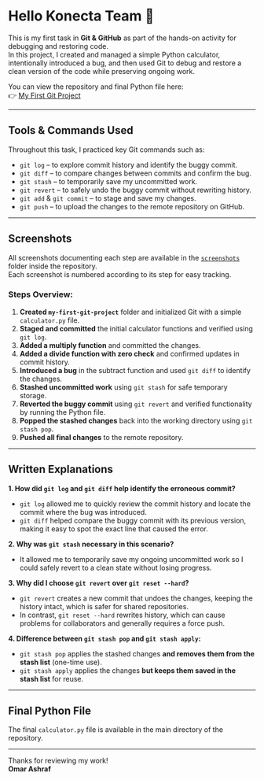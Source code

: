 # Hello Konecta Team 👋

This is my first task in **Git & GitHub** as part of the hands-on activity for debugging and restoring code.  
In this project, I created and managed a simple Python calculator, intentionally introduced a bug, and then used Git to debug and restore a clean version of the code while preserving ongoing work.  

You can view the repository and final Python file here:  
👉 [My First Git Project](https://github.com/omarashraf3011-ux/my-first-git-project)

---

## Tools & Commands Used
Throughout this task, I practiced key Git commands such as:
- `git log` – to explore commit history and identify the buggy commit.  
- `git diff` – to compare changes between commits and confirm the bug.  
- `git stash` – to temporarily save my uncommitted work.  
- `git revert` – to safely undo the buggy commit without rewriting history.  
- `git add` & `git commit` – to stage and save my changes.  
- `git push` – to upload the changes to the remote repository on GitHub.  

---

## Screenshots
All screenshots documenting each step are available in the [`screenshots`](./screenshots) folder inside the repository.  
Each screenshot is numbered according to its step for easy tracking.  

### Steps Overview:
1. **Created `my-first-git-project`** folder and initialized Git with a simple `calculator.py` file.  
2. **Staged and committed** the initial calculator functions and verified using `git log`.  
3. **Added a multiply function** and committed the changes.  
4. **Added a divide function with zero check** and confirmed updates in commit history.  
5. **Introduced a bug** in the subtract function and used `git diff` to identify the changes.  
6. **Stashed uncommitted work** using `git stash` for safe temporary storage.  
7. **Reverted the buggy commit** using `git revert` and verified functionality by running the Python file.  
8. **Popped the stashed changes** back into the working directory using `git stash pop`.  
9. **Pushed all final changes** to the remote repository.  

---

## Written Explanations

**1. How did `git log` and `git diff` help identify the erroneous commit?**  
- `git log` allowed me to quickly review the commit history and locate the commit where the bug was introduced.  
- `git diff` helped compare the buggy commit with its previous version, making it easy to spot the exact line that caused the error.  

**2. Why was `git stash` necessary in this scenario?**  
- It allowed me to temporarily save my ongoing uncommitted work so I could safely revert to a clean state without losing progress.  

**3. Why did I choose `git revert` over `git reset --hard`?**  
- `git revert` creates a new commit that undoes the changes, keeping the history intact, which is safer for shared repositories.  
- In contrast, `git reset --hard` rewrites history, which can cause problems for collaborators and generally requires a force push.  

**4. Difference between `git stash pop` and `git stash apply`:**  
- `git stash pop` applies the stashed changes **and removes them from the stash list** (one-time use).  
- `git stash apply` applies the changes **but keeps them saved in the stash list** for reuse.  

---

## Final Python File  
The final `calculator.py` file is available in the main directory of the repository.  

---

Thanks for reviewing my work!  
**Omar Ashraf**  